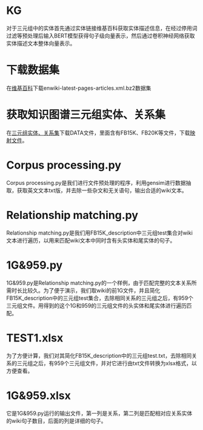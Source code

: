 # KG
对于三元组中的实体首先通过实体链接维基百科获取实体描述信息，在经过停用词过滤等预处理后输入BERT模型获得句子级向量表示，然后通过卷积神经网络获取实体描述文本整体向量表示。
# 下载数据集
在[维基百科](https://dumps.wikimedia.org/enwiki/latest)下载enwiki-latest-pages-articles.xml.bz2数据集
# 获取知识图谱三元组实体、关系集
在[三元组实体、关系集](https://github.com/thunlp/DKRL)下载DATA文件，里面含有FB15K、FB20K等文件，下载[映射文件](http://storage.googleapis.com/freebase-public/fb2w.nt.gz)。
# Corpus processing.py
Corpus processing.py是我们进行文件预处理的程序，利用gensim进行数据抽取，获取英文文本txt版，并去除一些杂文和无关语句，输出合适的wiki文本。
# Relationship matching.py
Relationship matching.py是我们用FB15K_description中三元组test集合对wiki文本进行遍历，以用来匹配wiki文本中同时含有头实体和尾实体的句子。
# 1G&959.py
1G&959.py是Relationship matching.py的一个样例，由于匹配完整的文本关系所需时长比较久。为了便于演示，我们取wiki的前1G文件，并且简化FB15K_description中的三元组test集合，去除相同关系的三元组之后，有959个三元组文件。用得到的这个1G和959的三元组文件的头实体和尾实体进行遍历匹配。
# TEST1.xlsx
为了方便计算，我们对其简化FB15K_description中的三元组test.txt，去除相同关系的三元组之后，有959个三元组文件，并对它进行由txt文件转换为xlsx格式，以方便查看。
# 1G&959.xlsx
它是1G&959.py运行的输出文件，第一列是关系，第二列是匹配相对应关系实体的wiki句子数目，后面的列是详细的句子。

